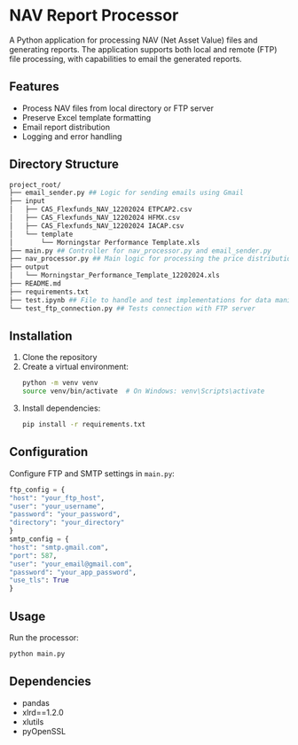 # NAV Report Processor

A Python application for processing NAV (Net Asset Value) files and generating reports. The application supports both local and remote (FTP) file processing, with capabilities to email the generated reports.

## Features

- Process NAV files from local directory or FTP server
- Preserve Excel template formatting
- Email report distribution
- Logging and error handling

## Directory Structure

```bash
project_root/
├── email_sender.py ## Logic for sending emails using Gmail
├── input
│   ├── CAS_Flexfunds_NAV_12202024 ETPCAP2.csv
│   ├── CAS_Flexfunds_NAV_12202024 HFMX.csv
│   ├── CAS_Flexfunds_NAV_12202024 IACAP.csv
│   └── template
│       └── Morningstar Performance Template.xls
├── main.py ## Controller for nav_processor.py and email_sender.py
├── nav_processor.py ## Main logic for processing the price distribution
├── output
│   └── Morningstar_Performance_Template_12202024.xls
├── README.md
├── requirements.txt
├── test.ipynb ## File to handle and test implementations for data manipulation
└── test_ftp_connection.py ## Tests connection with FTP server
```

## Installation

1. Clone the repository
2. Create a virtual environment:
   ```bash
   python -m venv venv
   source venv/bin/activate  # On Windows: venv\Scripts\activate
   ```
3. Install dependencies:
   ```bash
   pip install -r requirements.txt
   ```

## Configuration

Configure FTP and SMTP settings in `main.py`:

```python
ftp_config = {
"host": "your_ftp_host",
"user": "your_username",
"password": "your_password",
"directory": "your_directory"
}
smtp_config = {
"host": "smtp.gmail.com",
"port": 587,
"user": "your_email@gmail.com",
"password": "your_app_password",
"use_tls": True
}
```

## Usage

Run the processor:

```bash
python main.py
```

## Dependencies

- pandas
- xlrd==1.2.0
- xlutils
- pyOpenSSL
